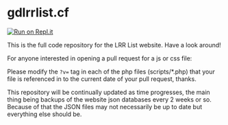 # gdlrrlist.cf
[![Run on Repl.it](https://repl.it/badge/github/rk097/gdlrrlist.cf)](https://repl.it/github/rk097/gdlrrlist.cf)

This is the full code repository for the LRR List website. Have a look around!

For anyone interested in opening a pull request for a js or css file:

Please modify the `?v=` tag in each of the php files (scripts/*.php) that your file is referenced in to the current date of your pull request, thanks.

This repository will be continually updated as time progresses, the main thing being backups of the website json databases every 2 weeks or so. Because of that the JSON files may not necessarily be up to date but everything else should be.
